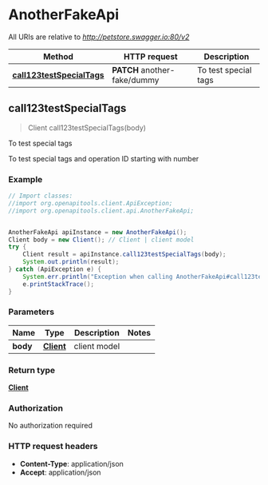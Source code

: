 # AnotherFakeApi

All URIs are relative to *http://petstore.swagger.io:80/v2*

Method | HTTP request | Description
------------- | ------------- | -------------
[**call123testSpecialTags**](AnotherFakeApi.md#call123testSpecialTags) | **PATCH** another-fake/dummy | To test special tags



## call123testSpecialTags

> Client call123testSpecialTags(body)

To test special tags

To test special tags and operation ID starting with number

### Example

```java
// Import classes:
//import org.openapitools.client.ApiException;
//import org.openapitools.client.api.AnotherFakeApi;


AnotherFakeApi apiInstance = new AnotherFakeApi();
Client body = new Client(); // Client | client model
try {
    Client result = apiInstance.call123testSpecialTags(body);
    System.out.println(result);
} catch (ApiException e) {
    System.err.println("Exception when calling AnotherFakeApi#call123testSpecialTags");
    e.printStackTrace();
}
```

### Parameters


Name | Type | Description  | Notes
------------- | ------------- | ------------- | -------------
 **body** | [**Client**](Client.md)| client model |

### Return type

[**Client**](Client.md)

### Authorization

No authorization required

### HTTP request headers

- **Content-Type**: application/json
- **Accept**: application/json

